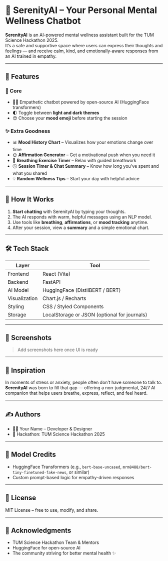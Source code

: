 # 🧘 SerenityAI – Your Personal Mental Wellness Chatbot

**SerenityAI** is an AI-powered mental wellness assistant built for the TUM Science Hackathon 2025.  
It’s a safe and supportive space where users can express their thoughts and feelings — and receive calm, kind, and emotionally-aware responses from an AI trained in empathy.

---

## 🌟 Features

### 🧠 Core
- 🧘‍♂️ Empathetic chatbot powered by open-source AI (HuggingFace transformers)
- 🌓 Toggle between **light and dark themes**
- 😊 Choose your **mood emoji** before starting the session

### ✨ Extra Goodness
- 📊 **Mood History Chart** – Visualizes how your emotions change over time
- 🌞 **Affirmation Generator** – Get a motivational push when you need it
- 🧘 **Breathing Exercise Timer** – Relax with guided breathwork
- 🕒 **Session Timer & Chat Summary** – Know how long you've spent and what you shared
- 💡 **Random Wellness Tips** – Start your day with helpful advice

---

## 🚀 How It Works

1. **Start chatting** with SerenityAI by typing your thoughts.
2. The AI responds with warm, helpful messages using an NLP model.
3. Use tools like **breathing**, **affirmations**, or **mood tracking** anytime.
4. After your session, view a **summary** and a simple emotional chart.

---

## 🛠️ Tech Stack

| Layer        | Tool             |
|--------------|------------------|
| Frontend     | React (Vite)     |
| Backend      | FastAPI          |
| AI Model     | HuggingFace (DistilBERT / BERT) |
| Visualization | Chart.js / Recharts |
| Styling      | CSS / Styled Components |
| Storage      | LocalStorage or JSON (optional for journals) |

---

## 📸 Screenshots

> Add screenshots here once UI is ready

---

## 🎯 Inspiration

In moments of stress or anxiety, people often don’t have someone to talk to.  
**SerenityAI** was born to fill that gap — offering a non-judgmental, 24/7 AI companion that helps users breathe, express, reflect, and feel heard.

---

## ✍️ Authors

- 🧑‍💻 Your Name – Developer & Designer  
- 🧠 Hackathon: TUM Science Hackathon 2025

---

## 🤖 Model Credits

- HuggingFace Transformers (e.g., `bert-base-uncased`, `mrm8488/bert-tiny-finetuned-fake-news`, or similar)
- Custom prompt-based logic for empathy-driven responses

---

## 📄 License

MIT License – free to use, modify, and share.

---

## 🙏 Acknowledgments

- TUM Science Hackathon Team & Mentors
- HuggingFace for open-source AI
- The community striving for better mental health ✨

